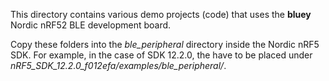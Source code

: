 This directory contains various demo projects (code) that uses the **bluey** Nordic nRF52 BLE development board.

Copy these folders into the *ble_peripheral* directory inside the Nordic nRF5 SDK. For example,
in the case of SDK 12.2.0, the have to be placed under *nRF5_SDK_12.2.0_f012efa/examples/ble_peripheral/*.
